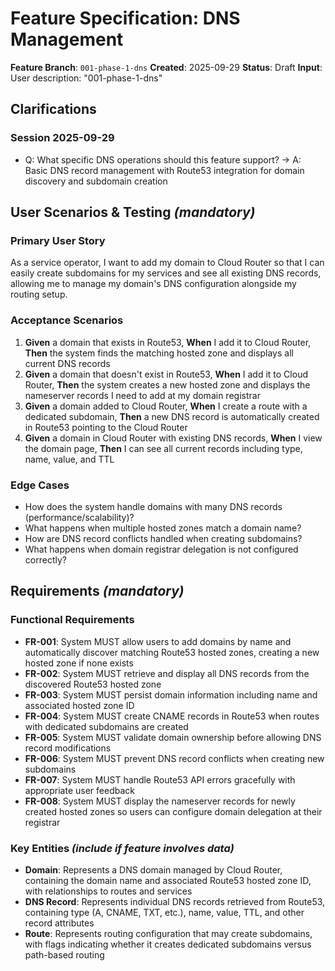 # Feature Specification: DNS Management

**Feature Branch**: `001-phase-1-dns`
**Created**: 2025-09-29
**Status**: Draft
**Input**: User description: "001-phase-1-dns"

## Clarifications

### Session 2025-09-29

- Q: What specific DNS operations should this feature support? → A: Basic DNS record management with Route53 integration for domain discovery and subdomain creation

## User Scenarios & Testing _(mandatory)_

### Primary User Story

As a service operator, I want to add my domain to Cloud Router so that I can easily create subdomains for my services and see all existing DNS records, allowing me to manage my domain's DNS configuration alongside my routing setup.

### Acceptance Scenarios

1. **Given** a domain that exists in Route53, **When** I add it to Cloud Router, **Then** the system finds the matching hosted zone and displays all current DNS records
2. **Given** a domain that doesn't exist in Route53, **When** I add it to Cloud Router, **Then** the system creates a new hosted zone and displays the nameserver records I need to add at my domain registrar
3. **Given** a domain added to Cloud Router, **When** I create a route with a dedicated subdomain, **Then** a new DNS record is automatically created in Route53 pointing to the Cloud Router
4. **Given** a domain in Cloud Router with existing DNS records, **When** I view the domain page, **Then** I can see all current records including type, name, value, and TTL

### Edge Cases

- How does the system handle domains with many DNS records (performance/scalability)?
- What happens when multiple hosted zones match a domain name?
- How are DNS record conflicts handled when creating subdomains?
- What happens when domain registrar delegation is not configured correctly?

## Requirements _(mandatory)_

### Functional Requirements

- **FR-001**: System MUST allow users to add domains by name and automatically discover matching Route53 hosted zones, creating a new hosted zone if none exists
- **FR-002**: System MUST retrieve and display all DNS records from the discovered Route53 hosted zone
- **FR-003**: System MUST persist domain information including name and associated hosted zone ID
- **FR-004**: System MUST create CNAME records in Route53 when routes with dedicated subdomains are created
- **FR-005**: System MUST validate domain ownership before allowing DNS record modifications
- **FR-006**: System MUST prevent DNS record conflicts when creating new subdomains
- **FR-007**: System MUST handle Route53 API errors gracefully with appropriate user feedback
- **FR-008**: System MUST display the nameserver records for newly created hosted zones so users can configure domain delegation at their registrar

### Key Entities _(include if feature involves data)_

- **Domain**: Represents a DNS domain managed by Cloud Router, containing the domain name and associated Route53 hosted zone ID, with relationships to routes and services
- **DNS Record**: Represents individual DNS records retrieved from Route53, containing type (A, CNAME, TXT, etc.), name, value, TTL, and other record attributes
- **Route**: Represents routing configuration that may create subdomains, with flags indicating whether it creates dedicated subdomains versus path-based routing
